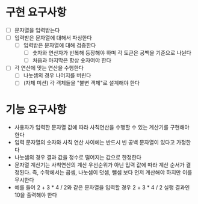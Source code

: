 # 구현 요구사항
- [ ] 문자열을 입력받는다
- [ ] 입력받은 문자열에 대해서 파싱한다
  - [ ] 입력받은 문자열에 대해 검증한다
    - [ ] 숫자와 연산자가 반복해 등장해야 하며 각 토큰은 공백을 기준으로 나뉜다
    - [ ] 처음과 마지막은 항상 숫자여야 한다
- [ ] 각 연산에 맞는 연산을 수행한다
  - [ ] 나눗셈의 경우 나머지를 버린다
  - [ ] (자체 미션) 각 객체들을 "불변 객체"로 설계해야 한다

# 기능 요구사항
- 사용자가 입력한 문자열 값에 따라 사칙연산을 수행할 수 있는 계산기를 구현해야 한다
- 입력 문자열의 숫자와 사칙 연산 사이에는 반드시 빈 공백 문자열이 있다고 가정한다
- 나눗셈의 경우 결과 값을 정수로 떨어지는 값으로 한정한다
- 문자열 계산기는 사칙연산의 계산 우선순위가 아닌 입력 값에 따라 계산 순서가 결정된다. 즉, 수학에서는 곱셈, 나눗셈이 덧셈, 뺄셈 보다 먼저 계산해야 하지만 이를 무시한다
- 예를 들어 2 + 3 * 4 / 2와 같은 문자열을 입력할 경우 2 + 3 * 4 / 2 실행 결과인 10을 출력해야 한다
